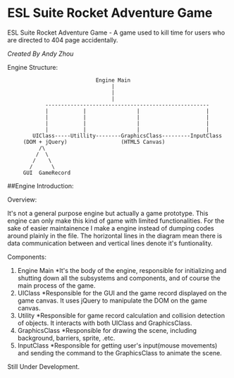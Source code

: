 # ESL Suite Rocket Adventure Game
ESL Suite Rocket Adventure Game - A game used to kill time for users who are directed to 404 page accidentally.

*Created By Andy Zhou*

Engine Structure:

								Engine Main
									 |
									 |
									 |
				----------------------------------------------------
				|			|				 |					   |
				|			|				 |					   |
				|			|				 |					   |
				|			|				 |					   |
			UIClass-----Utillity--------GraphicsClass---------InputClass
	   	 (DOM + jQuery)					(HTML5 Canvas)			
	   		  /\
			 /  \
			/    \
		   /      \
		 GUI  GameRecord

##Engine Introduction:

Overview:

<p>It's not a general purpose engine but actually a game prototype. This 
engine can only make this kind of game with limited functionalities. 
For the sake of easier maintainence I make a engine instead of dumping
codes around plainly in the file. The horizontal lines in the diagram 
mean there is data communication between and vertical lines denote it's 
funtionality.</p>

Components:
1. Engine Main
*It's the body of the engine, responsible for initializing and shutting down all the subsystems and components, and of course the main process of the game.
2. UIClass
*Responsible for the GUI and the game record displayed on the game canvas. It uses jQuery to manipulate the DOM on the game canvas. 
3. Utility
*Responsible for game record calculation and collision detection of objects.	It interacts with both UIClass and GraphicsClass.
4. GraphicsClass
*Responsible for drawing the scene, including background, barriers, sprite, .etc.
5. InputClass
*Responsible for getting user's input(mouse movements) and sending the command to the GraphicsClass to animate the scene.


Still Under Development.